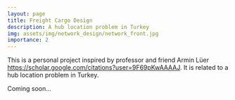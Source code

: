 ```yaml
---
layout: page
title: Freight Cargo Design
description: A hub location problem in Turkey
img: assets/img/network_design/network_front.jpg
importance: 2
---
```


This is a personal project inspired by professor and friend Armin Lüer <https://scholar.google.com/citations?user=9F69pKwAAAAJ>. It is related to a hub location problem in Turkey.

Coming soon...




